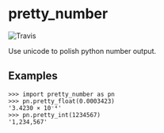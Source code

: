 # pretty_number
![Travis](https://travis-ci.org/szsdk/pretty_number.svg?branch=master)

Use unicode to polish python number output.

## Examples
```
>>> import pretty_number as pn
>>> pn.pretty_float(0.0003423)
'3.4230 × 10⁻⁴'
>>> pn.pretty_int(1234567)
'1,234,567'
```
